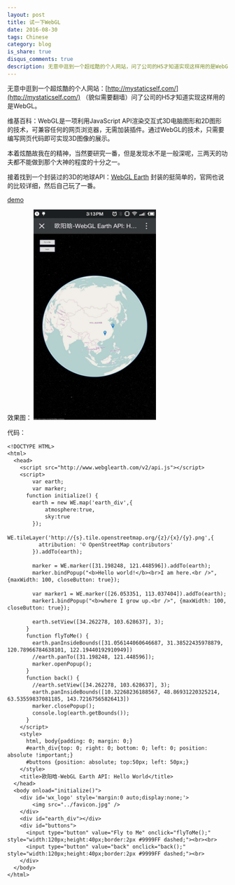 ```yaml
---
layout: post
title: 试一下WebGL
date: 2016-08-30
tags: Chinese
category: blog
is_share: true
disqus_comments: true
description: 无意中逛到一个超炫酷的个人网站，问了公司的H5才知道实现这样用的是WebGL。
---
```

无意中逛到一个超炫酷的个人网站：[http://mystaticself.com/](http://mystaticself.com/) （貌似需要翻墙）问了公司的H5才知道实现这样用的是WebGL。

维基百科：WebGL是一项利用JavaScript API渲染交互式3D电脑图形和2D图形的技术，可兼容任何的网页浏览器，无需加装插件。通过WebGL的技术，只需要编写网页代码即可实现3D图像的展示。

本着炫酷故我在的精神，当然要研究一番，但是发现水不是一般深呢，三两天的功夫都不能做到那个大神的程度的十分之一。

接着找到一个封装过的3D的地球API：[WebGL Earth](http://www.webglearth.org/) 封装的挺简单的，官网也说的比较详细，然后自己玩了一番。

[demo](http://ouyanghan.com/helloworld)

效果图：
<img src="/res/world.jpg" width="280" height="480"/>

代码：

	<!DOCTYPE HTML>
	<html>
	  <head>
	    <script src="http://www.webglearth.com/v2/api.js"></script>
	    <script>
	    	var earth;
	    	var marker;
	      function initialize() {
	        earth = new WE.map('earth_div',{
	        	atmosphere:true,
	        	sky:true
	        });
	        WE.tileLayer('http://{s}.tile.openstreetmap.org/{z}/{x}/{y}.png',{
	          attribution: '© OpenStreetMap contributors'
	        }).addTo(earth);

			marker = WE.marker([31.198248, 121.448596]).addTo(earth);
	        marker.bindPopup("<b>Hello world!</b><br>I am here.<br />", {maxWidth: 100, closeButton: true});

	        var marker1 = WE.marker([26.053351, 113.037404]).addTo(earth);
	        marker1.bindPopup("<b>where I grow up.<br />", {maxWidth: 100, closeButton: true});

	        earth.setView([34.262278, 103.628637], 3);
	      }
	      function flyToMe() {
	        earth.panInsideBounds([31.056144060646687, 31.38522435978879, 120.78966784638101, 122.19440192910949])
	        //earth.panTo([31.198248, 121.448596]);
	        marker.openPopup();
	      }
	      function back() {
	      	//earth.setView([34.262278, 103.628637], 3);
	      	earth.panInsideBounds([10.32268236188567, 48.86931220325214, 63.53559837081185, 143.72167565826413])
	      	marker.closePopup();
	      	console.log(earth.getBounds());
	      }
	    </script>
	    <style>
	      html, body{padding: 0; margin: 0;}
	      #earth_div{top: 0; right: 0; bottom: 0; left: 0; position: absolute !important;}
	      #buttons {position: absolute; top:50px; left: 50px;}
	    </style>
	    <title>欧阳晗-WebGL Earth API: Hello World</title>
	  </head>
	  <body onload="initialize()">
	  	<div id='wx_logo' style='margin:0 auto;display:none;'>
	    	<img src="../favicon.jpg" />
		</div>
	    <div id="earth_div"></div>
	    <div id="buttons">
	      <input type="button" value="Fly to Me" onclick="flyToMe();" style="width:120px;height:40px;border:2px #9999FF dashed;"><br><br>
	      <input type="button" value="back" onclick="back();" style="width:120px;height:40px;border:2px #9999FF dashed;"><br>
	    </div>
	  </body>
	</html>
